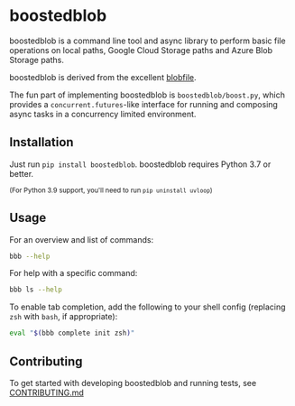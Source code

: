 # boostedblob

boostedblob is a command line tool and async library to perform basic file operations on local
paths, Google Cloud Storage paths and Azure Blob Storage paths.

boostedblob is derived from the excellent [blobfile](https://github.com/christopher-hesse/blobfile).

The fun part of implementing boostedblob is `boostedblob/boost.py`, which provides a
`concurrent.futures`-like interface for running and composing async tasks in a concurrency limited
environment.

## Installation

Just run `pip install boostedblob`. boostedblob requires Python 3.7 or better.

<sup>(For Python 3.9 support, you'll need to run `pip uninstall uvloop`)</sup>


## Usage

For an overview and list of commands:
```sh
bbb --help
```

For help with a specific command:
```sh
bbb ls --help
```

To enable tab completion, add the following to your shell config (replacing `zsh` with `bash`, if appropriate):
```sh
eval "$(bbb complete init zsh)"
```

## Contributing

To get started with developing boostedblob and running tests, see [CONTRIBUTING.md](CONTRIBUTING.md)
